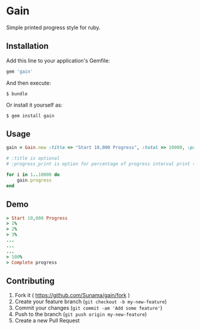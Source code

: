 # Gain

Simple printed progress style for ruby.

## Installation

Add this line to your application's Gemfile:

```ruby
gem 'gain'
```

And then execute:

    $ bundle

Or install it yourself as:

    $ gem install gain

## Usage

```ruby
gain = Gain.new :title => "Start 10,000 Progress", :total => 10000, :progress_print => 1

# :title is optional
# :progress_print is option for percentage of progress interval print to console, by default this value is 1 (every progress gain 1% Gain will print it to console)

for i in 1..10000 do
	gain.progress
end
```

## Demo

```ruby
> Start 10,000 Progress
> 1%
> 2%
> 3%
...
...
...
> 100%
> Complete progress
```

## Contributing

1. Fork it ( https://github.com/Sunama/gain/fork )
2. Create your feature branch (`git checkout -b my-new-feature`)
3. Commit your changes (`git commit -am 'Add some feature'`)
4. Push to the branch (`git push origin my-new-feature`)
5. Create a new Pull Request
